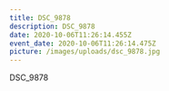 ```yaml
---
title: DSC_9878
description: DSC_9878
date: 2020-10-06T11:26:14.455Z
event_date: 2020-10-06T11:26:14.475Z
picture: /images/uploads/dsc_9878.jpg
---
```

DSC_9878